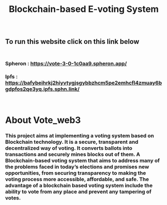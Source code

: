 
#  <p align = "center"> Blockchain-based E-voting System </p>
<br>


## To run this website  click on this link below <br><br>
### Spheron : https://vote-3-0-1c0aa9.spheron.app/

### Ipfs : https://bafybeihrkj2hiyvtygjsgybbzhcm5pe2emhcfl4zmuay6bgdpfos2qe3yq.ipfs.sphn.link/
<br> 

#  About Vote_web3 

### This project aims at implementing a voting system based on Blockchain technology. It is a secure, transparent and decentralized way of voting. It converts ballots into transactions and securely mines blocks out of them. A Blockchain-based voting system that aims to address many of the problems faced in today’s elections and promises new opportunities, from securing transparency to making the voting process more accessible, affordable, and safe. The advantage of a blockchain based voting system include the ability to vote from any place and prevent any tampering of votes.
<br><br>

